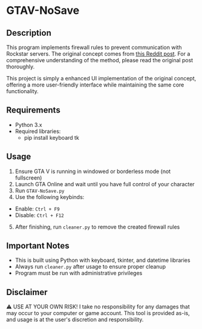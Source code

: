 # GTAV-NoSave

## Description
This program implements firewall rules to prevent communication with Rockstar servers. The original concept comes from [this Reddit post](https://www.reddit.com/r/gtaglitches/comments/okz5lg/exploit_pc_v1_nosavingsaveblock_method_ahk_replay/). For a comprehensive understanding of the method, please read the original post thoroughly.

This project is simply a enhanced UI implementation of the original concept, offering a more user-friendly interface while maintaining the same core functionality.

## Requirements
- Python 3.x
- Required libraries:
  - pip install keyboard tk
 

## Usage
1. Ensure GTA V is running in windowed or borderless mode (not fullscreen)
2. Launch GTA Online and wait until you have full control of your character
3. Run `GTAV-NoSave.py`
4. Use the following keybinds:
 - Enable: `Ctrl + F9`
 - Disable: `Ctrl + F12`
5. After finishing, run `cleaner.py` to remove the created firewall rules

## Important Notes
- This is built using Python with keyboard, tkinter, and datetime libraries
- Always run `cleaner.py` after usage to ensure proper cleanup
- Program must be run with administrative privileges

## Disclaimer
⚠️ USE AT YOUR OWN RISK! I take no responsibility for any damages that may occur to your computer or game account. This tool is provided as-is, and usage is at the user's discretion and responsibility.
